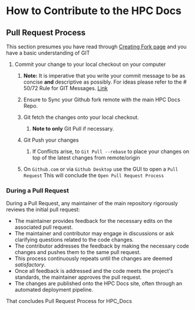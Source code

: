 # How to Contribute to the HPC Docs

## Pull Request Process
This section presumes you have read through [Creating Fork page](./FORKING.md) and you have a basic understanding of GIT
1. Commit your change to your local checkout on your computer
	1. **Note:** It is imperative that you write your commit message to be as concise **and** descriptive as possibly. For ideas please refer to the # 50/72 Rule for GIT Messages. [Link](https://www.midori-global.com/blog/2018/04/02/git-50-72-rule#:~:text=The%20rule%20is%20simple%3A,them%20(This%20part%20is%20optional.))

	2. Ensure to Sync your Github fork remote with the main HPC Docs Repo. 
	3. Git fetch the changes onto your local checkout. 
		1. **Note to only** Git Pull if necessary. 
	4. Git Push your changes
		1. If Conflicts arise, to `Git Pull --rebase` to place your changes on top of the latest changes from remote/origin
	5. On `Github.com` or via `Github Desktop` use the GUI to open a `Pull Request` 
This will conclude the `Open Pull Request Process`

### During a Pull Request 

 During a Pull Request, any maintainer of the main repository rigorously reviews the initial pull request:
 
- The maintainer provides feedback for the necessary edits on the associated pull request.
- The maintainer and contributor may engage in discussions or ask clarifying questions related to the code changes.
- The contributor addresses the feedback by making the necessary code changes and pushes them to the same pull request.
- This process continuously repeats until the changes are deemed *satisfactory*.
- Once all feedback is addressed and the code meets the project's standards, the maintainer approves the pull request.
- The changes are published onto the HPC Docs site, often through an automated deployment pipeline.

That concludes Pull Request Process for HPC_Docs
